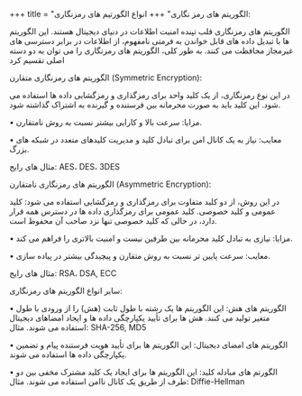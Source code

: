 +++
title = "الگوریتم های رمز نگاری"
+++
انواع الگورتیم های رمزنگاری:

الگوریتم های رمزنگاری قلب تپنده امنیت اطلاعات در دنیای دیجیتال هستند. این الگوریتم ها با تبدیل داده های قابل خواندن به فرمتی نامفهوم، از اطلاعات در برابر دسترسی های غیرمجاز محافظت می کنند. به طور کلی، الگوریتم های رمزنگاری را می توان به دو دسته اصلی تقسیم کرد

الگوریتم های رمزنگاری متقارن (Symmetric Encryption):

در این نوع رمزنگاری، از یک کلید واحد برای رمزگذاری و رمزگشایی داده ها استفاده می شود. این کلید باید به صورت محرمانه بین فرستنده و گیرنده به اشتراک گذاشته شود.

• مزایا: سرعت بالا و کارایی بیشتر نسبت به روش نامتقارن.

• معایب: نیاز به یک کانال امن برای تبادل کلید و مدیریت کلیدهای متعدد در شبکه های بزرگ.

مثال های رایج: AES، DES، 3DES

الگوریتم های رمزنگاری نامتقارن (Asymmetric Encryption):

در این روش، از دو کلید متفاوت برای رمزگذاری و رمزگشایی استفاده می شود: کلید عمومی و کلید خصوصی. کلید عمومی برای رمزگذاری داده ها در دسترس همه قرار دارد، در حالی که کلید خصوصی تنها نزد صاحب آن محفوظ است.

• مزایا: نیازی به تبادل کلید محرمانه بین طرفین نیست و امنیت بالاتری را فراهم می کند.

• معایب: سرعت پایین تر نسبت به روش متقارن و پیچیدگی بیشتر در پیاده سازی.

مثال های رایج: RSA، DSA, ECC

سایر انواع الگوریتم های رمزنگاری:

• الگوریتم های هش: این الگوریتم ها یک رشته با طول ثابت (هش) را از ورودی با طول متغیر تولید می کنند. هش ها برای تأیید یکپارچگی داده ها و ایجاد امضاهای دیجیتال استفاده می شوند. مثال: SHA-256, MD5

• الگوریتم های امضای دیجیتال: این الگوریتم ها برای تأیید هویت فرستنده پیام و تضمین یکپارچگی داده ها استفاده می شوند.

• الگورتم های مبادله کلید: این الگوریتم ها برای ایجاد یک کلید مشترک مخفی بین دو طرف از طریق یک کانال ناامن استفاده می شوند. مثال: Diffie-Hellman
